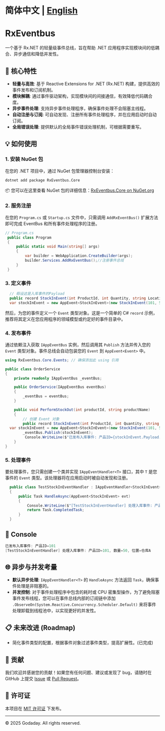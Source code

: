 # 简体中文 | [English](README.md)

# RxEventbus

一个基于 Rx.NET 的轻量级事件总线，旨在帮助 .NET 应用程序实现模块间的低耦合、异步通信和降低并发性。

## 🚀 核心特性

* **轻量与高效**: 基于 Reactive Extensions for .NET (Rx.NET) 构建，提供高效的事件发布和订阅机制。
* **模块解耦**: 通过事件驱动架构，实现模块间的间接通信，有效降低代码耦合度。
* **异步事件处理**: 支持异步事件处理程序，确保事件处理不会阻塞主线程。
* **自动注册与订阅**: 可自动发现、注册所有事件处理程序，并在应用启动时自动订阅。
* **全局错误处理**: 提供默认的全局事件错误处理机制，可根据需要重写。

## 💡 如何使用

### 1. 安装 NuGet 包

在您的 .NET 项目中，通过 NuGet 包管理器控制台安装：

```bash
dotnet add package RxEventbus.Core
````
📦 您可以在这里查看 NuGet 包的详细信息：[RxEventbus.Core on NuGet.org](https://www.nuget.org/packages/RxEventbus.Core/)

### 2\. 服务注册

在您的 `Program.cs` 或 `Startup.cs` 文件中，只需调用 `AddRxEventBus()` 扩展方法即可完成 EventBus 和所有事件处理程序的注册。

```csharp
// Program.cs
 public class Program
 {
     public static void Main(string[] args)
     {
         var builder = WebApplication.CreateBuilder(args);
         builder.Services.AddRxEventBus();//注册事件总线
     }
 }
```

### 3\. 定义事件

```C#
  // 假设这是入库事件的Payload
  public record StockInEvent(int ProductId, int Quantity, string Location) 
  var stockInEvent = new AppEvent<StockInEvent>(new StockInEvent(101, 50, "仓库A"));
```
然后，为您的事件定义一个 `Event` 类型对象。这是一个简单的 C\# `record` 示例，推荐将其定义在您应用程序的领域模型或约定好的事件目录中。


### 4\. 发布事件

通过依赖注入获取 `IAppEventBus` 实例，然后调用其 `Publish` 方法并传入您的 `Event` 类型对象。事件总线会自动包装您的 `Event` 到 `AppEvent<Event>` 中。

```csharp
using RxEventbus.Core.Events; // 确保添加此 using 引用

public class OrderService
{
    private readonly IAppEventBus _eventBus;

    public OrderService(IAppEventBus eventBus)
    {
        _eventBus = eventBus;
    }

    public void PerformStockOut(int productId, string productName)
    {
        // 创建 Event 对象
        public record StockInEvent(int ProductId, int Quantity, string Location) 
  var stockInEvent = new AppEvent<StockInEvent>(new StockInEvent(101, 50, "仓库A"));
        _eventBus.Publish(stockInEvent);
         Console.WriteLine($"已发布入库事件: 产品ID={stockInEvent.Payload.ProductId}");
    }
}
```

### 5\. 处理事件

要处理事件，您只需创建一个类并实现 `IAppEventHandler<T>` 接口，其中 `T` 是您事件的 `Event` 类型。该处理器将在应用启动时被自动发现和注册。

```C#
  public class TestStockInEventHandler : IAppEventHandler<StockInEvent>
  {
      public Task HandleAsync(AppEvent<StockInEvent> evt)
      {
          Console.WriteLine($"[TestStockInEventHandler] 处理入库事件: 产品ID={evt.Payload.ProductId}, 数量={evt.Payload.Quantity}, 位置={evt.Payload.Location}");
          return Task.CompletedTask;
      }
  }
```

##  🐛  Console

```C#
已发布入库事件: 产品ID=101
[TestStockInEventHandler] 处理入库事件: 产品ID=101, 数量=50, 位置=仓库A
```



## 🌐 异步与并发考量

  * **默认异步处理**: `IAppEventHandler<T>` 的 `HandleAsync` 方法返回 `Task`，确保事件处理是非阻塞的。
  * **并发控制**: 对于事件处理程序中包含的耗时或 CPU 密集型操作，为了避免阻塞事件发布线程，您可以在事件总线内部的订阅链中添加 `.ObserveOn(System.Reactive.Concurrency.Scheduler.Default)` 来将事件处理卸载到线程池中，以实现更好的并发性。

## 📋 未来改进 (Roadmap)

  * 简化事件类型的配置，根据事件对象过滤事件类型，提高扩展性。(已完成)

## 🤝 贡献

我们欢迎并感谢您的贡献！如果您有任何问题、建议或发现了 bug，请随时在 GitHub 上提交 [Issue](https://www.google.com/search?q=https://github.com/Godaday/RxEventBus/issues) 或 [Pull Request](https://www.google.com/search?q=https://github.com/Godaday/RxEventBus/pulls)。

## 📜 许可证

本项目在 [MIT 许可证](https://www.google.com/search?q=https://github.com/Godaday/RxEventBus/blob/main/LICENSE) 下发布。

-----

© 2025 Godaday. All rights reserved.
